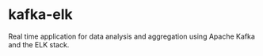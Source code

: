 # kafka-elk
Real time application for data analysis and aggregation using Apache Kafka and the ELK stack.
